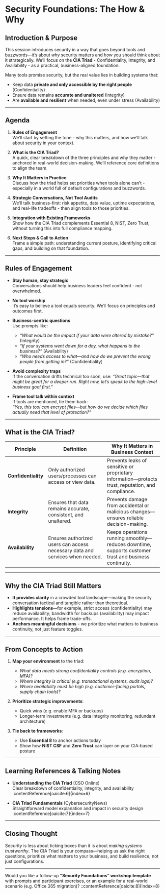 # Security Foundations: The How & Why

## Introduction & Purpose
This session introduces security in a way that goes beyond tools and buzzwords—it’s about *why* security matters and *how* you should think about it strategically. We’ll focus on the **CIA Triad** - Confidentiality, Integrity, and Availability - as a practical, business-aligned foundation.

Many tools promise security, but the real value lies in building systems that:
- Keep data **private and only accessible by the right people** (Confidentiality)
- Ensure data remains **accurate and unaltered** (Integrity)
- Are **available and resilient** when needed, even under stress (Availability)

---

## Agenda

1. **Rules of Engagement**  
   We’ll start by setting the tone - why this matters, and how we’ll talk about security in your context.

2. **What is the CIA Triad?**  
   A quick, clear breakdown of the three principles and why they matter - anchored in real-world decision-making. We’ll reference core definitions to align the team.

3. **Why It Matters in Practice**  
   Discuss how the triad helps set priorities when tools alone can’t - especially in a world full of default configurations and buzzwords.

4. **Strategic Conversations, Not Tool Audits**  
   We’ll talk business-first: risk appetite, data value, uptime expectations, and real-life tradeoffs - then align tools to those priorities.

5. **Integration with Existing Frameworks**  
   Show how the CIA Triad complements Essential 8, NIST, Zero Trust, without turning this into full compliance mapping.

6. **Next Steps & Call to Action**  
   Frame a simple path: understanding current posture, identifying critical gaps, and building on that foundation.

---

## Rules of Engagement

- **Stay human, stay strategic**  
  Conversations should help business leaders feel confident - not overwhelmed.

- **No tool worship**  
  It’s easy to believe a tool equals security. We’ll focus on principles and outcomes first.

- **Business-centric questions**  
  Use prompts like:
  - *“What would be the impact if your data were altered by mistake?”* (Integrity)
  - *“If your systems went down for a day, what happens to the business?”* (Availability)
  - *“Who needs access to what—and how do we prevent the wrong people from getting in?”* (Confidentiality)

- **Avoid complexity traps**  
  If the conversation drifts technical too soon, use: *“Great topic—that might be great for a deeper run. Right now, let’s speak to the high-level business goal first.”*

- **Frame tool talk within context**  
  If tools are mentioned, tie them back:  
  *“Yes, this tool can encrypt files—but how do we decide *which* files actually need that level of protection?”*

---

## What is the CIA Triad?

| Principle         | Definition                                                                           | Why It Matters in Business Context                                                                 |
|------------------|--------------------------------------------------------------------------------------|---------------------------------------------------------------------------------------------------|
| **Confidentiality** | Only authorized users/processes can access or view data. | Prevents leaks of sensitive or proprietary information—protects trust, reputation, and compliance. |
| **Integrity**       | Ensures that data remains accurate, consistent, and unaltered. | Prevents damage from accidental or malicious changes—ensures reliable decision-making.           |
| **Availability**    | Ensures authorized users can access necessary data and services when needed. | Keeps operations running smoothly—reduces downtime, supports customer trust and business continuity. |

---

## Why the CIA Triad Still Matters

- **It provides clarity** in a crowded tool landscape—making the security conversation tactical and tangible rather than theoretical. 
- **Highlights tensions**—for example, strict access (confidentiality) may reduce availability; bandwidth for backups (availability) may impact performance. It helps frame trade-offs. 
- **Anchors meaningful decisions** - we prioritize what matters to business continuity, not just feature toggles.

---

## From Concepts to Action

1. **Map your environment** to the triad:
   - _What data needs strong confidentiality controls (e.g. encryption, MFA)?_
   - _Where integrity is critical (e.g. transactional systems, audit logs)?_
   - _Where availability must be high (e.g. customer-facing portals, supply chain tools)?_

2. **Prioritize strategic improvements**:
   - Quick wins (e.g. enable MFA or backups)
   - Longer-term investments (e.g. data integrity monitoring, redundant architecture)

3. **Tie back to frameworks**:
   - Use **Essential 8** to anchor actions today
   - Show how **NIST CSF** and **Zero Trust** can layer on your CIA-based posture

---

## Learning References & Talking Notes

- **Understanding the CIA Triad** (CSO Online)  
  Clear breakdown of confidentiality, integrity, and availability :contentReference[oaicite:6]{index=6}

- **CIA Triad Fundamentals** (CybersecurityNews)  
  Straightforward model explanation and impact in security design :contentReference[oaicite:7]{index=7}

---

## Closing Thought

Security is less about ticking boxes than it is about *making systems trustworthy*. The CIA Triad is your compass—helping us ask the right questions, prioritize what matters to your business, and build resilience, not just configurations.

---

Would you like a follow-up **“Security Foundations” workshop template** with prompts and participant exercises, or an example for a real-world scenario (e.g. Office 365 migration)?
::contentReference[oaicite:8]{index=8}
